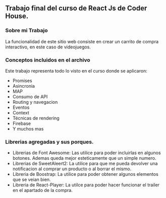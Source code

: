 ## Trabajo final del curso de React Js de Coder House.

### Sobre mi Trabajo
La funcionalidad de este sitio web consiste en crear un carrito de compra interactivo, en este caso de videojuegos. 


### Conceptos incluidos en el archivo
Este trabajo representa todo lo visto en el curso donde se aplicaron:
* Promises
* Asincronia
* MAP
* Consumo de API
* Routing y navegacion
* Eventos
* Context
* Técnicas de rendering
* Firebase
* Y muchos mas


### Librerias agregadas y sus porques.

* Librerias de Font Awesome: Las utilice para poder incluirlas en algunos botones. Ademas queda mejor esteticamente que un simple numero.
* Librerias de SweetAleert2: La utilice para que me pueda devolver una notificacion al comprar un producto o al borrar el mismo.
* Libreria de Boostrap: La utilice para poder obtener algunos elementos que se veian bien.
* Libreria de React-Player: La utilce para poder hacer funcionar el trailer en el apartado de la compra.